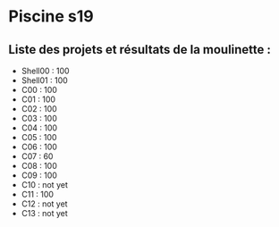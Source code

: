 # Piscine s19

## Liste des projets et résultats de la moulinette :

- Shell00 :	100
- Shell01 : 100
- C00 :	100
- C01 : 100
- C02 : 100
- C03 : 100
- C04 : 100
- C05 : 100
- C06 : 100
- C07 : 60
- C08 : 100
- C09 : 100
- C10 : not yet
- C11 : 100
- C12 : not yet
- C13 : not yet
